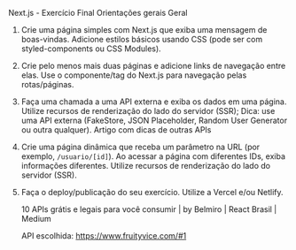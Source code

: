 Next.js - Exercício Final
Orientações gerais
Geral

1. Crie uma página simples com Next.js que exiba uma mensagem de boas-vindas. Adicione estilos básicos usando CSS (pode ser com styled-components ou CSS Modules).
2. Crie pelo menos mais duas páginas e adicione links de navegação entre elas. Use o componente/tag <Link> do Next.js para navegação pelas rotas/páginas.
3. Faça uma chamada a uma API externa e exiba os dados em uma página. Utilize recursos de renderização do lado do servidor (SSR);
   Dica: use uma API externa (FakeStore, JSON Placeholder, Random User Generator ou outra qualquer).
   Artigo com dicas de outras APIs
4. Crie uma página dinâmica que receba um parâmetro na URL (por exemplo, `/usuario/[id]`). Ao acessar a página com diferentes IDs, exiba informações diferentes. Utilize recursos de renderização do lado do servidor (SSR).
5. Faça o deploy/publicação do seu exercício.
   Utilize a Vercel e/ou Netlify.

   10 APIs grátis e legais para você consumir | by Belmiro | React Brasil | Medium

   API escolhida: https://www.fruityvice.com/#1

